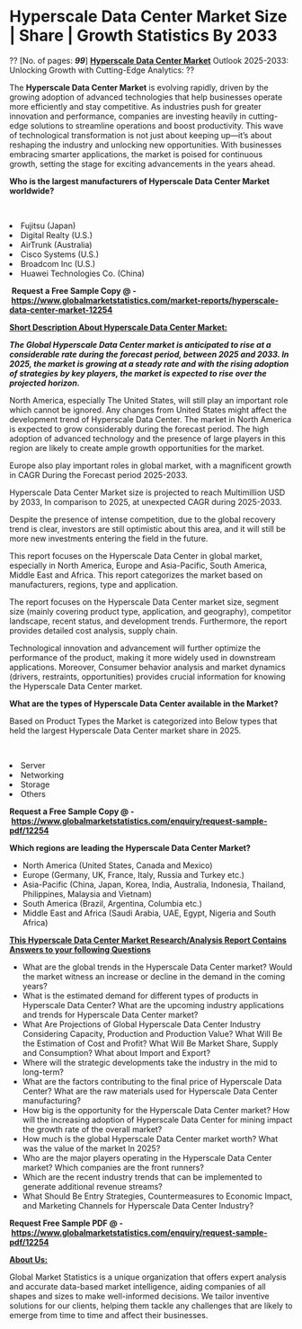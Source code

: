 <H1>Hyperscale Data Center Market Size | Share | Growth Statistics By 2033</H1><p>?? [No. of pages:&nbsp;<strong><em>99</em></strong>]&nbsp;<strong><a href="https://www.globalmarketstatistics.com/market-reports/hyperscale-data-center-market-12254">Hyperscale Data Center&nbsp;Market</a></strong>&nbsp;Outlook 2025-2033: Unlocking Growth with Cutting-Edge Analytics: ??</p><p>The <strong>Hyperscale Data Center Market</strong> is evolving rapidly, driven by the growing adoption of advanced technologies that help businesses operate more efficiently and stay competitive. As industries push for greater innovation and performance, companies are investing heavily in cutting-edge solutions to streamline operations and boost productivity. This wave of technological transformation is not just about keeping up&mdash;it&rsquo;s about reshaping the industry and unlocking new opportunities. With businesses embracing smarter applications, the market is poised for continuous growth, setting the stage for exciting advancements in the years ahead.</p><p><strong>Who is the largest manufacturers of Hyperscale Data Center Market worldwide?</strong></p><p>&nbsp;<li>Fujitsu (Japan)<li>Digital Realty (U.S.)<li>AirTrunk (Australia)<li>Cisco Systems (U.S.)<li>Broadcom Inc (U.S.)<li>Huawei Technologies Co. (China)</p><p>&nbsp;<strong>Request a Free Sample Copy @ -&nbsp;<a href="https://www.globalmarketstatistics.com/market-reports/hyperscale-data-center-market-12254">https://www.globalmarketstatistics.com/market-reports/hyperscale-data-center-market-12254</a></strong></p><p><strong><u>Short Description About Hyperscale Data Center Market:</u></strong></p><p><strong><em>The Global Hyperscale Data Center market is anticipated to rise at a considerable rate during the forecast period, between 2025 and 2033. In 2025, the market is growing at a steady rate and with the rising adoption of strategies by key players, the market is expected to rise over the projected horizon.</em></strong></p><p>North America, especially The United States, will still play an important role which cannot be ignored. Any changes from United States might affect the development trend of Hyperscale Data Center. The market in North America is expected to grow considerably during the forecast period. The high adoption of advanced technology and the presence of large players in this region are likely to create ample growth opportunities for the market.</p><p>Europe also play important roles in global market, with a magnificent growth in CAGR During the Forecast period 2025-2033.</p><p>Hyperscale Data Center Market size is projected to reach Multimillion USD by 2033, In comparison to 2025, at unexpected CAGR during 2025-2033.</p><p>Despite the presence of intense competition, due to the global recovery trend is clear, investors are still optimistic about this area, and it will still be more new investments entering the field in the future.</p><p>This report focuses on the Hyperscale Data Center in global market, especially in North America, Europe and Asia-Pacific, South America, Middle East and Africa. This report categorizes the market based on manufacturers, regions, type and application.</p><p>The report focuses on the Hyperscale Data Center market size, segment size (mainly covering product type, application, and geography), competitor landscape, recent status, and development trends. Furthermore, the report provides detailed cost analysis, supply chain.</p><p>Technological innovation and advancement will further optimize the performance of the product, making it more widely used in downstream applications. Moreover, Consumer behavior analysis and market dynamics (drivers, restraints, opportunities) provides crucial information for knowing the Hyperscale Data Center market.</p><p><strong>What are the types of Hyperscale Data Center available in the Market?</strong></p><p>Based on Product Types the Market is categorized into Below types that held the largest Hyperscale Data Center market share in 2025.</p><p>&nbsp;<li>Server<li> Networking<li> Storage<li> Others&nbsp;</p><p><strong>Request a Free Sample Copy @ -&nbsp;<a href="https://www.globalmarketstatistics.com/enquiry/request-sample-pdf/12254">https://www.globalmarketstatistics.com/enquiry/request-sample-pdf/12254</a></strong></p><p><strong>Which regions are leading the Hyperscale Data Center Market?</strong></p><ul><li>North America (United States, Canada and Mexico)</li><li>Europe (Germany, UK, France, Italy, Russia and Turkey etc.)</li><li>Asia-Pacific (China, Japan, Korea, India, Australia, Indonesia, Thailand, Philippines, Malaysia and Vietnam)</li><li>South America (Brazil, Argentina, Columbia etc.)</li><li>Middle East and Africa (Saudi Arabia, UAE, Egypt, Nigeria and South Africa)</li></ul><p><strong><u>This Hyperscale Data Center Market Research/Analysis Report Contains Answers to your following Questions</u></strong></p><ul><li>What are the global trends in the Hyperscale Data Center market? Would the market witness an increase or decline in the demand in the coming years?</li><li>What is the estimated demand for different types of products in Hyperscale Data Center? What are the upcoming industry applications and trends for Hyperscale Data Center market?</li><li>What Are Projections of Global Hyperscale Data Center Industry Considering Capacity, Production and Production Value? What Will Be the Estimation of Cost and Profit? What Will Be Market Share, Supply and Consumption? What about Import and Export?</li><li>Where will the strategic developments take the industry in the mid to long-term?</li><li>What are the factors contributing to the final price of Hyperscale Data Center? What are the raw materials used for Hyperscale Data Center manufacturing?</li><li>How big is the opportunity for the Hyperscale Data Center market? How will the increasing adoption of Hyperscale Data Center for mining impact the growth rate of the overall market?</li><li>How much is the global Hyperscale Data Center market worth? What was the value of the market In 2025?</li><li>Who are the major players operating in the Hyperscale Data Center market? Which companies are the front runners?</li><li>Which are the recent industry trends that can be implemented to generate additional revenue streams?</li><li>What Should Be Entry Strategies, Countermeasures to Economic Impact, and Marketing Channels for Hyperscale Data Center Industry?</li></ul><p><strong>Request Free Sample PDF @ -&nbsp;<a href="https://www.globalmarketstatistics.com/enquiry/request-sample-pdf/12254">https://www.globalmarketstatistics.com/enquiry/request-sample-pdf/12254</a></strong></p><p><strong><u>About Us:</u></strong></p><p>Global Market Statistics&nbsp;is a unique organization that offers expert analysis and accurate data-based market intelligence, aiding companies of all shapes and sizes to make well-informed decisions. We tailor inventive solutions for our clients, helping them tackle any challenges that are likely to emerge from time to time and affect their businesses.</p>

